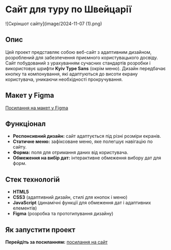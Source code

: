# Сайт для туру по Швейцарії

![Скріншот сайту](image/2024-11-07 (1).png)

## Опис
Цей проект представляє собою веб-сайт з адаптивним дизайном, розроблений для забезпечення приємного користувацького досвіду. Сайт побудований з урахуванням сучасних стандартів розробки і використовує шрифти **Kyiv Type Sans** (окрім меню). Дизайн передбачає кнопку та компонування, які адаптуються до висоти екрану користувача, уникаючи необхідності прокручування.

## Макет у Figma
[Посилання на макет у Figma]([https://www.figma.com/path-to-your-design](https://www.figma.com/design/4bWSlL8bemKkzqRzfT7HxE/site1?node-id=0-1&t=pHQf3iuTwfSZcv2H-1))

## Функціонал

- **Респонсивний дизайн:** сайт адаптується під різні розміри екранів.
- **Статичне меню:** зафіксоване меню, яке полегшує навігацію по сайту.
- **Форма:** поля для отримання даних від користувача.
- **Обмеження на вибір дат:** інтерактивне обмеження вибору дат для форм.

## Стек технологій

- **HTML5**
- **CSS3** (адаптивний дизайн, стилі для кнопок і меню)
- **JavaScript** (динамічні функції для обмеження дат і адаптивних елементів)
- **Figma** (розробка та прототипування дизайну)

## Як запустити проект
**Перейдіть за посиланням:** [посилання на сайт](https://tsisar-daria.github.io/travel/)
